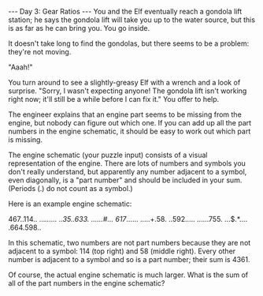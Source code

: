 
--- Day 3: Gear Ratios ---
You and the Elf eventually reach a gondola lift station; he says the gondola lift will take you up to the water source, but this is as far as he can bring you. You go inside.


It doesn't take long to find the gondolas, but there seems to be a problem: they're not moving.


"Aaah!"


You turn around to see a slightly-greasy Elf with a wrench and a look of surprise. "Sorry, I wasn't expecting anyone! The gondola lift isn't working right now; it'll still be a while before I can fix it." You offer to help.


The engineer explains that an engine part seems to be missing from the engine, but nobody can figure out which one. If you can add up all the part numbers in the engine schematic, it should be easy to work out which part is missing.


The engine schematic (your puzzle input) consists of a visual representation of the engine. There are lots of numbers and symbols you don't really understand, but apparently any number adjacent to a symbol, even diagonally, is a "part number" and should be included in your sum. (Periods (.) do not count as a symbol.)


Here is an example engine schematic:


467..114..
...*......
..35..633.
......#...
617*......
.....+.58.
..592.....
......755.
...$.*....
.664.598..



In this schematic, two numbers are not part numbers because they are not adjacent to a symbol: 114 (top right) and 58 (middle right). Every other number is adjacent to a symbol and so is a part number; their sum is 4361.


Of course, the actual engine schematic is much larger. What is the sum of all of the part numbers in the engine schematic?

